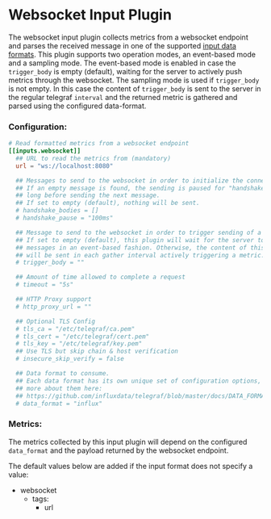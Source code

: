 # Websocket Input Plugin

The websocket input plugin collects metrics from a websocket endpoint and parses the received message in one of the
supported [input data formats](../../../docs/DATA_FORMATS_INPUT.md).
This plugin supports two operation modes, an event-based mode and a sampling mode. The event-based mode is enabled in
case the `trigger_body` is empty (default), waiting for the server to actively push metrics through the websocket.
The sampling mode is used if `trigger_body` is not empty. In this case the content of `trigger_body` is sent to the
server in the regular telegraf `interval` and the returned metric is gathered and parsed using the configured
data-format.

### Configuration:

```toml
# Read formatted metrics from a websocket endpoint
[[inputs.websocket]]
  ## URL to read the metrics from (mandatory)
  url = "ws://localhost:8080"

  ## Messages to send to the websocket in order to initialize the connection.
  ## If an empty message is found, the sending is paused for "handshake_pause"
  ## long before sending the next message.
  ## If set to empty (default), nothing will be sent.
  # handshake_bodies = []
  # handshake_pause = "100ms"

  ## Message to send to the websocket in order to trigger sending of a metric
  ## If set to empty (default), this plugin will wait for the server to send
  ## messages in an event-based fashion. Otherwise, the content of this option
  ## will be sent in each gather interval actively triggering a metric.
  # trigger_body = ""

  ## Amount of time allowed to complete a request
  # timeout = "5s"

  ## HTTP Proxy support
  # http_proxy_url = ""

  ## Optional TLS Config
  # tls_ca = "/etc/telegraf/ca.pem"
  # tls_cert = "/etc/telegraf/cert.pem"
  # tls_key = "/etc/telegraf/key.pem"
  ## Use TLS but skip chain & host verification
  # insecure_skip_verify = false

  ## Data format to consume.
  ## Each data format has its own unique set of configuration options, read
  ## more about them here:
  ## https://github.com/influxdata/telegraf/blob/master/docs/DATA_FORMATS_INPUT.md
  # data_format = "influx"
```

### Metrics:

The metrics collected by this input plugin will depend on the configured `data_format` and the payload returned by the websocket endpoint.

The default values below are added if the input format does not specify a value:

- websocket
  - tags:
    - url
